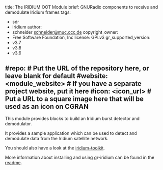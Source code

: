 title: The IRIDIUM OOT Module
brief: GNURadio components to receive and demodulate Iridium frames
tags:
  - sdr
  - iridium
author:
  - schneider <schneider@muc.ccc.de>
copyright_owner:
  - Free Software Foundation, Inc
license: GPLv3
gr_supported_version:
  - v3.7
  - v3.8
  - v3.9

#repo: # Put the URL of the repository here, or leave blank for default
#website: <module_website> # If you have a separate project website, put it here
#icon: <icon_url> # Put a URL to a square image here that will be used as an icon on CGRAN
---
This module provides blocks to build an Iridium burst detector and demodulator.

It provides a sample application which can be used to detect and demodulate
data from the Iridium satellite network.

You should also have a look at the [iridium-toolkit](https://github.com/muccc/iridium-toolkit).

More information about installing and using gr-iridium can be found in
the [readme](https://github.com/muccc/gr-iridium/blob/master/README.md).

